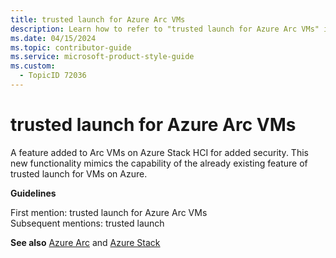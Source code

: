 ```yaml
---
title: trusted launch for Azure Arc VMs
description: Learn how to refer to "trusted launch for Azure Arc VMs" in your content.
ms.date: 04/15/2024
ms.topic: contributor-guide
ms.service: microsoft-product-style-guide
ms.custom:
  - TopicID 72036
---
```



# trusted launch for Azure Arc VMs

A feature added to Arc VMs on Azure Stack HCI for added security. This new functionality mimics the capability of the already existing feature of trusted launch for VMs on Azure.

**Guidelines**  

First mention: trusted launch for Azure Arc VMs  
Subsequent mentions: trusted launch  

**See also** [Azure Arc](~\a_z_names_terms\a\azure-arc.md) and [Azure Stack](~\a_z_names_terms\a\azure-stack.md)  

  